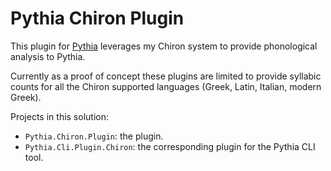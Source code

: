# Pythia Chiron Plugin

This plugin for [Pythia](https://github.com/vedph/pythia) leverages my Chiron system to provide phonological analysis to Pythia.

Currently as a proof of concept these plugins are limited to provide syllabic counts for all the Chiron supported languages (Greek, Latin, Italian, modern Greek).

Projects in this solution:

- `Pythia.Chiron.Plugin`: the plugin.
- `Pythia.Cli.Plugin.Chiron`: the corresponding plugin for the Pythia CLI tool.
